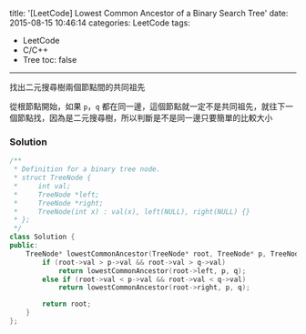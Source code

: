 title: '[LeetCode] Lowest Common Ancestor of a Binary Search Tree'
date: 2015-08-15 10:46:14
categories: LeetCode
tags:
- LeetCode
- C/C++
- Tree
toc: false
---
找出二元搜尋樹兩個節點間的共同祖先

<!-- more -->

從根節點開始，如果 `p`，`q` 都在同一邊，這個節點就一定不是共同祖先，就往下一個節點找，因為是二元搜尋樹，所以判斷是不是同一邊只要簡單的比較大小

### Solution

```c++
/**
 * Definition for a binary tree node.
 * struct TreeNode {
 *     int val;
 *     TreeNode *left;
 *     TreeNode *right;
 *     TreeNode(int x) : val(x), left(NULL), right(NULL) {}
 * };
 */
class Solution {
public:
    TreeNode* lowestCommonAncestor(TreeNode* root, TreeNode* p, TreeNode* q) {
        if (root->val > p->val && root->val > q->val)
            return lowestCommonAncestor(root->left, p, q);
        else if (root->val < p->val && root->val < q->val)
            return lowestCommonAncestor(root->right, p, q);

        return root;
    }
};
```
